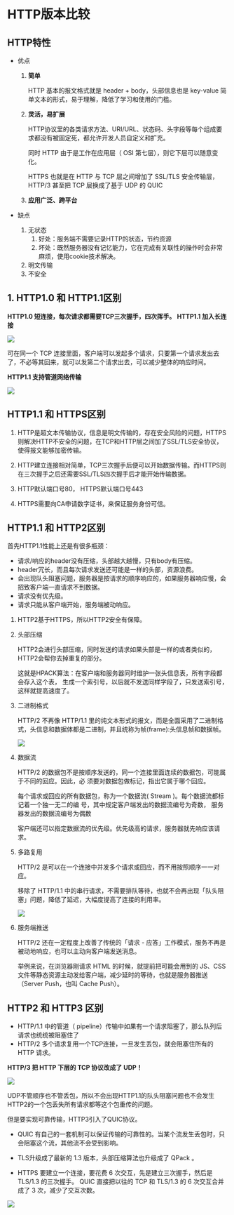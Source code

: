 # HTTP版本比较

## HTTP特性

- 优点
    1. **简单**
    
        HTTP 基本的报文格式就是 header + body，头部信息也是 key-value 简单文本的形式，易于理解，降低了学习和使用的门槛。
        
    2. **灵活，易扩展**
        
        HTTP协议里的各类请求方法、URI/URL、状态码、头字段等每个组成要求都没有被固定死，都允许开发人员自定义和扩充。
        
        同时 HTTP 由于是工作在应用层（ OSI 第七层），则它下层可以随意变化。
    
        HTTPS 也就是在 HTTP 与 TCP 层之间增加了 SSL/TLS 安全传输层，HTTP/3 甚至把 TCP 层换成了基于 UDP 的 QUIC
        
    3. **应用广泛、跨平台**

- 缺点
    1. 无状态
        1. 好处：服务端不需要记录HTTP的状态，节约资源
        2. 坏处：既然服务器没有记忆能力，它在完成有关联性的操作时会非常麻烦，使用cookie技术解决。
    2. 明文传输
    3. 不安全

## 1. HTTP1.0 和 HTTP1.1区别

**HTTP1.0 短连接，每次请求都需要TCP三次握手，四次挥手。**
**HTTP1.1 加入长连接**

![](/uploads/upload_258017886ec006962c03c740facc202b.png)


可在同一个 TCP 连接里面，客户端可以发起多个请求，只要第一个请求发出去了，不必等其回来，就可以发第二个请求出去，可以减少整体的响应时间。

**HTTP1.1 支持管道网络传输**

![](/uploads/upload_94c7ee232e48ea45bbd2c5060d7363e0.png)



## HTTP1.1 和 HTTPS区别

1. HTTP是超文本传输协议，信息是明文传输的，存在安全风险的问题，HTTPS则解决HTTP不安全的问题，在TCP和HTTP层之间加了SSL/TLS安全协议，使得报文能够加密传输。

2. HTTP建立连接相对简单，TCP三次握手后便可以开始数据传输。而HTTPS则在三次握手之后还需要SSL/TLS四次握手后才能开始传输数据。

3. HTTP默认端口号80， HTTPS默认端口号443

4. HTTPS需要向CA申请数字证书，来保证服务身份可信。 

## HTTP1.1 和 HTTP2区别

首先HTTP1.1性能上还是有很多瓶颈：

- 请求/响应的header没有压缩，头部越大越慢，只有body有压缩。
- header冗长，而且每次请求发送还可能是一样的头部，资源浪费。
- 会出现队头阻塞问题，服务器是按请求的顺序响应的，如果服务器响应慢，会招致客户端一直请求不到数据。
- 请求没有优先级。
- 请求只能从客户端开始，服务端被动响应。


1. HTTP2基于HTTPS，所以HTTP2安全有保障。
2. 头部压缩

    HTTP2会进行头部压缩，同时发送的请求如果头部是一样的或者类似的，HTTP2会帮你去掉重复的部分。
    
   这就是HPACK算法：在客户端和服务器同时维护一张头信息表，所有字段都会存入这个表， 生成一个索引号，以后就不发送同样字段了，只发送索引号，这样就提高速度了。

3. 二进制格式
 
    HTTP/2 不再像 HTTP/1.1 里的纯文本形式的报文，而是全面采用了二进制格式，头信息和数据体都是二进制，并且统称为帧(frame):头信息帧和数据帧。

    ![](/uploads/upload_61adf5054f8f9b68e30d5e60cbb2d997.png)

4. 数据流

    HTTP/2 的数据包不是按顺序发送的，同一个连接里面连续的数据包，可能属于不同的回应。因此，必 须要对数据包做标记，指出它属于哪个回应。

    每个请求或回应的所有数据包，称为一个数据流( Stream )。每个数据流都标记着一个独一无二的编 号，其中规定客户端发出的数据流编号为奇数， 服务器发出的数据流编号为偶数

    客户端还可以指定数据流的优先级。优先级高的请求，服务器就先响应该请求。

5. 多路复用

    HTTP/2 是可以在一个连接中并发多个请求或回应，而不用按照顺序一一对应。

    移除了 HTTP/1.1 中的串行请求，不需要排队等待，也就不会再出现「队头阻塞」问题，降低了延迟，大幅度提高了连接的利用率。

    ![](/uploads/upload_5e4c1dc44d04632d649cc6c5132ed91f.png)

6. 服务端推送

    HTTP/2 还在一定程度上改善了传统的「请求 - 应答」工作模式，服务不再是被动地响应，也可以主动向客户端发送消息。

    举例来说，在浏览器刚请求 HTML 的时候，就提前把可能会用到的 JS、CSS 文件等静态资源主动发给客户端，减少延时的等待，也就是服务器推送（Server Push，也叫 Cache Push）。

## HTTP2 和 HTTP3 区别

- HTTP/1.1 中的管道（ pipeline）传输中如果有一个请求阻塞了，那么队列后请求也统统被阻塞住了
- HTTP/2 多个请求复用一个TCP连接，一旦发生丢包，就会阻塞住所有的 HTTP 请求。

**HTTP/3 把 HTTP 下层的 TCP 协议改成了 UDP！**

![](/uploads/upload_6562f7d40ad13be6224ccdbae4cb3a84.png)

UDP不管顺序也不管丢包，所以不会出现HTTP1.1的队头阻塞问题也不会发生HTTP2的一个包丢失所有请求都等这个包重传的问题。

但是要实现可靠传输，HTTP3引入了QUIC协议。

- QUIC 有自己的一套机制可以保证传输的可靠性的。当某个流发生丢包时，只会阻塞这个流，其他流不会受到影响。

- TLS升级成了最新的 1.3 版本，头部压缩算法也升级成了 QPack 。

- HTTPS 要建立一个连接，要花费 6 次交互，先是建立三次握手，然后是 TLS/1.3 的三次握手。 QUIC 直接把以往的 TCP 和 TLS/1.3 的 6 次交互合并成了 3 次，减少了交互次数。

![](/uploads/upload_27a3ebc3d6c259bb7b940ddef9cabfd0.png)
